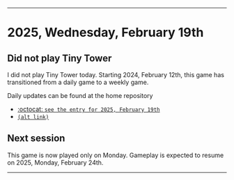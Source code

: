
***

# 2025, Wednesday, February 19th

## Did not play Tiny Tower

<!-- TODO: For each weekly entry, make sure the date is correct. The day of the week should be modified in 4 places !-->

I did not play Tiny Tower today. Starting 2024, February 12th, this game has transitioned from a daily game to a weekly game.

Daily updates can be found at the home repository

- [:octocat: `see the entry for 2025, February 19th`](https://github.com/seanpm2001/SeansLifeArchive_Images_TinyTower/tree/master/tiny%20tower/2025/02_February/19/) 
- [`(alt link)`](/tiny%20tower/2025/02_February/19/)

## Next session

This game is now played only on Monday. Gameplay is expected to resume on 2025, Monday, February 24th.

***
